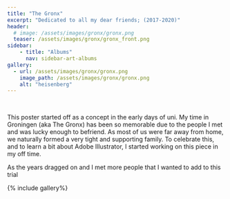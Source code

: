 ```yaml
---
title: "The Gronx"
excerpt: "Dedicated to all my dear friends; (2017-2020)"
header:
  # image: /assets/images/gronx/gronx.png
  teaser: /assets/images/gronx/gronx_front.png
sidebar:
    - title: "Albums"
      nav: sidebar-art-albums
gallery:
  - url: /assets/images/gronx/gronx.png
    image_path: /assets/images/gronx/gronx.png
    alt: "heisenberg"
---
```


<br>

This poster started off as a concept in the early days of uni. My time in Groningen (aka The Gronx) has been so memorable due to the people I met and was lucky enough to befriend. As most of us were far away from home, we naturally formed a very tight and supporting family. To celebrate this, and to learn a bit about Adobe Illustrator, I started working on this piece in my off time. 

As the years dragged on and I met more people that I wanted to add to this trial

{% include gallery%}
